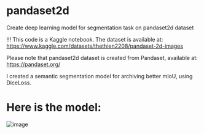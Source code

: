 # pandaset2d
Create deep learning model for segmentation task on pandaset2d dataset

!!! This code is a Kaggle notebook. The dataset is available at: https://www.kaggle.com/datasets/thethien2208/pandaset-2d-images 

Please note that pandaset2d dataset is created from Pandaset, available at: https://pandaset.org/

I created a semantic segmentation model for archiving better mIoU, using DiceLoss.

# Here is the model:
![image](https://github.com/giangcutebhc2/pandaset2d/assets/104675768/6574ee2e-3b5a-41ea-a1b6-5f22addde579)



